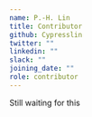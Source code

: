 ```yaml
---
name: P.-H. Lin
title: Contributor
github: Cypresslin
twitter: ""
linkedin: ""
slack: ""
joining_date: ""
role: contributor
---
```


Still waiting for this

